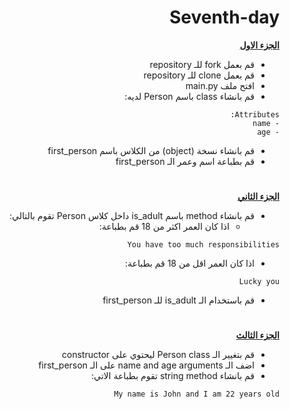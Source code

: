 <div dir=rtl> 


<h1>Seventh-day</h1>


<p dir="rtl">
 <strong><a href="https://docs.google.com/document/d/1stcvqGYWDplD6eUdKk-LS_OkbApIlOyDXrQJ3rbIBoc/edit">الجزء الاول</a></strong></p>
  
  
  
- قم بعمل fork للـ repository
- قم بعمل clone للـ repository
- افتح ملف main.py
- قم بانشاء class باسم Person لديه:

<div>

```
Attributes:
- name
- age
```

</div>

- قم بانشاء نسخة (object) من الكلاس باسم first_person
- قم بطباعة اسم وعمر الـ first_person

 <h1></h1>
<p dir="rtl">
<strong><a href="https://docs.google.com/document/d/1sA89c0LxxoBCoTHY9UvwdLftiFQ1g3EhAYEMoltLLTg/edit#">الجزء الثاني</a></strong></p>

- قم بانشاء method باسم is_adult داخل كلاس Person تقوم بالتالي:
  - اذا كان العمر اكثر من 18 قم بطباعة:
 ```
 You have too much responsibilities
 ```
- اذا كان العمر اقل من 18 قم بطباعة: 
 ```
 Lucky you
 ```
- قم باستخدام الـ is_adult للـ first_person 

 <h1></h1>
<p dir="rtl">
<strong><a href="https://docs.google.com/document/d/1BA8t5-qKIBhLCSQFKYVx9syLgFAapT6lXDlLHpM0jmg/edit">الجزء الثالث</a></strong></p>
 
- قم بتغيير الـ Person class ليحتوي على constructor
- اضف الـ name and age arguments على  الـ first_person
- قم بانشاء string method تقوم بطباعة الاتي: 
 ```
 My name is John and I am 22 years old 
 ```
</div>
